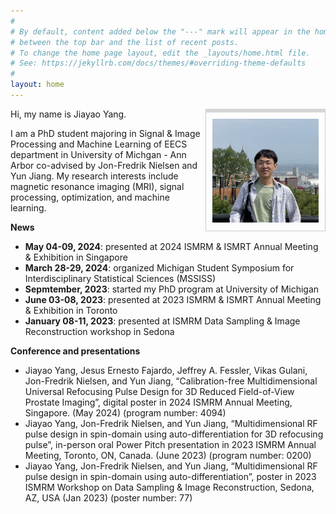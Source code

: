```yaml
---
#
# By default, content added below the "---" mark will appear in the home page
# between the top bar and the list of recent posts.
# To change the home page layout, edit the _layouts/home.html file.
# See: https://jekyllrb.com/docs/themes/#overriding-theme-defaults
#
layout: home
---
```


<aside style="float:right;padding: 10px;border: 1px solid rgb(205,205,205);border-top: 6px solid rgb(205,205,205,0.8);width=180;background: "><img src='files/jiayao.png' alt='my photo' width=170></aside>

Hi, my name is Jiayao Yang.

I am a PhD student majoring in Signal & Image Processing and Machine Learning of EECS department in University of Michgan - Ann Arbor co-advised by Jon-Fredrik Nielsen and Yun Jiang. My research interests include magnetic resonance imaging (MRI), signal processing, optimization, and machine learning.


**News**
- **May 04-09, 2024**: presented at 2024 ISMRM & ISMRT Annual Meeting & Exhibition in Singapore
- **March 28-29, 2024**: organized Michigan Student Symposium for Interdisciplinary Statistical Sciences (MSSISS)
- **Sepmtember, 2023**: started my PhD program at University of Michigan
- **June 03-08, 2023**: presented at 2023 ISMRM & ISMRT Annual Meeting & Exhibition in Toronto
- **January 08-11, 2023**: presented at ISMRM Data Sampling & Image Reconstruction workshop in Sedona

**Conference and presentations**
- Jiayao Yang, Jesus Ernesto Fajardo, Jeffrey A. Fessler, Vikas Gulani, Jon-Fredrik Nielsen, and Yun Jiang, “Calibration-free Multidimensional Universal Refocusing Pulse Design for 3D Reduced Field-of-View Prostate Imaging”, digital poster in 2024 ISMRM Annual Meeting, Singapore. (May 2024) (program number: 4094)
- Jiayao Yang, Jon-Fredrik Nielsen, and Yun Jiang, “Multidimensional RF pulse design in spin-domain using auto-differentiation for 3D refocusing pulse”, in-person oral Power Pitch presentation in 2023 ISMRM Annual Meeting, Toronto, ON, Canada. (June 2023) (program number: 0200)
- Jiayao Yang, Jon-Fredrik Nielsen, and Yun Jiang, “Multidimensional RF pulse design in spin-domain using auto-differentiation”, poster in 2023 ISMRM Workshop on Data Sampling & Image Reconstruction, Sedona, AZ, USA (Jan 2023) (poster number: 77)
